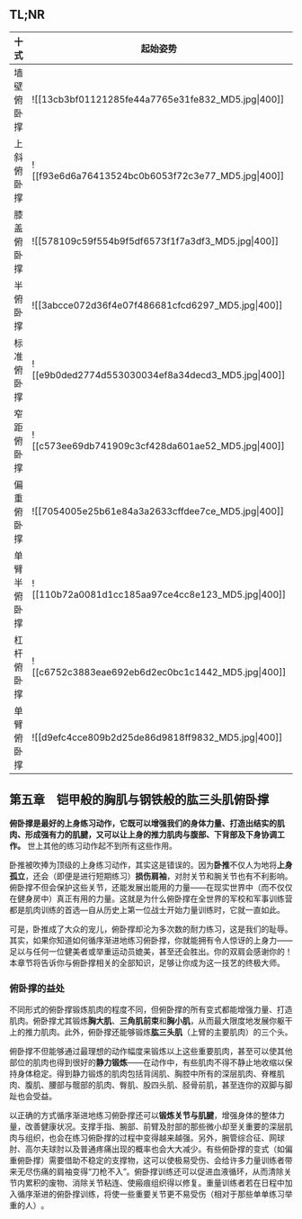 ## TL;NR


| 十式     | 起始姿势                                               | 结束姿势                                               | 升级    |
| ------ | -------------------------------------------------- | -------------------------------------------------- | ----- |
| 墙壁俯卧撑  | ![[13cb3bf01121285fe44a7765e31fe832_MD5.jpg\|400]] | ![[548ebf5ddec514df19f7c764d20cedaf_MD5.jpg\|400]] | 3x50  |
| 上斜俯卧撑  | ![[f93e6d6a76413524bc0b6053f72c3e77_MD5.jpg\|400]] | ![[f93e6d6a76413524bc0b6053f72c3e77_MD5.jpg\|400]] | 3x40  |
| 膝盖俯卧撑  | ![[578109c59f554b9f5df6573f1f7a3df3_MD5.jpg\|400]] | ![[0681e95a825c2842d88cf48d04d63969_MD5.jpg\|400]] | 3x30  |
| 半俯卧撑   | ![[3abcce072d36f4e07f486681cfcd6297_MD5.jpg\|400]] | ![[b954b935f77c4381a2079fbeeb304795_MD5.jpg\|400]] | 3x25  |
| 标准俯卧撑  | ![[e9b0ded2774d553030034ef8a34decd3_MD5.jpg\|400]] | ![[86150f441e9227266f59be8d980e8e8e_MD5.jpg\|400]] | 3x20  |
| 窄距俯卧撑  | ![[c573ee69db741909c3cf428da601ae52_MD5.jpg\|400]] | ![[cbfc2b9de6e1b5206d9a30bfb0f16df3_MD5.jpg\|400]] | 2x20  |
| 偏重俯卧撑  | ![[7054005e25b61e84a3a2633cffdee7ce_MD5.jpg\|400]] | ![[e87da9023788c4dbce7f8d01d256b4bd_MD5.jpg\|400]] | 2x20  |
| 单臂半俯卧撑 | ![[110b72a0081d1cc185aa97ce4cc8e123_MD5.jpg\|400]] | ![[f0397bfb49079b7b023e079d26e5abb0_MD5.jpg\|400]] | 2x20  |
| 杠杆俯卧撑  | ![[c6752c3883eae692eb6d2ec0bc1c1442_MD5.jpg\|400]] | ![[c518c9532863a63351100a387e702ad7_MD5.jpg\|400]] | 2x20  |
| 单臂俯卧撑  | ![[d9efc4cce809b2d25de86d9818ff9832_MD5.jpg\|400]] | ![[0f5ead7c7a66b5848ef38be815a970c8_MD5.jpg\|400]] | 1x100 |



## 第五章　铠甲般的胸肌与钢铁般的肱三头肌俯卧撑

**俯卧撑是最好的上身练习动作，它既可以增强我们的身体力量、打造出结实的肌肉、形成强有力的肌腱，又可以让上身的推力肌肉与腹部、下背部及下身协调工作。** 世上其他的练习动作起不到所有这些作用。

卧推被吹捧为顶级的上身练习动作，其实这是错误的。因为**卧推**不仅人为地将**上身孤立**，还会（即便是进行短期练习）**损伤肩袖**，对肘关节和腕关节也有不利影响。 俯卧撑不但会保护这些关节，还能发展出能用的力量——在现实世界中（而不仅仅在健身房中）真正有用的力量。这就是为什么俯卧撑在全世界的军校和军事训练营都是肌肉训练的首选—自从历史上第一位战士开始力量训练时，它就一直如此。

可是，卧推成了大众的宠儿，俯卧撑却沦为多次数的耐力练习，这是我们的耻辱。其实，如果你知道如何循序渐进地练习俯卧撑，你就能拥有令人惊讶的上身力——足以与任何一位健美者或举重运动员媲美，甚至还会胜出。你的双肩会感谢你的！本章节将告诉你与俯卧撑相关的全部知识，足够让你成为这一技艺的终极大师。


### 俯卧撑的益处

不同形式的俯卧撑锻炼肌肉的程度不同，但俯卧撑的所有变式都能增强力量、打造肌肉。俯卧撑尤其锻炼**胸大肌**、**三角肌前束**和**胸小肌**，从而最大限度地发展你躯干上的推力肌肉。此外，俯卧撑还能够锻炼**肱三头肌**（上臂的主要肌肉）的三个头。

俯卧撑不但能够通过最理想的动作幅度来锻炼以上这些重要肌肉，甚至可以使其他部位的肌肉也得到很好的**静力锻炼**——在动作中，有些肌肉不得不静止地收缩以保持身体稳定。得到静力锻炼的肌肉包括背阔肌、胸腔中所有的深层肌肉、脊椎肌肉、腹肌、腰部与髋部的肌肉、臀肌、股四头肌、胫骨前肌，甚至连你的双脚与脚趾也会受益。

以正确的方式循序渐进地练习俯卧撑还可以**锻炼关节与肌腱**，增强身体的整体力量，改善健康状况。支撑手指、腕部、前臂及肘部的那些微小却至关重要的深层肌肉与组织，也会在练习俯卧撑的过程中变得越来越强。另外，腕管综合征、网球肘、高尔夫球肘以及普通疼痛出现的概率也会大大减少。有些俯卧撑的变式（如偏重俯卧撑）需要借助不稳定的支撑物，这可以使极易受伤、会给许多力量训练者带来无尽伤痛的肩袖变得“刀枪不入”​。俯卧撑训练还可以促进血液循环，从而清除关节内累积的废物、消除关节粘连、使瘢痕组织得以修复。重量训练者若在日程中加入循序渐进的俯卧撑训练，将使一些重要关节更不易受伤（相对于那些单单练习举重的人）​。


